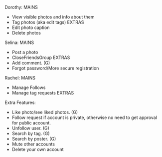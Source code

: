 Dorothy:
MAINS
- View visible photos and info about them
- Tag photos (aka edit tags)
EXTRAS
- Edit photo caption
- Delete photos


Selina:
MAINS
- Post a photo
- CloseFriendsGroup
EXTRAS
- Add comment. (G)
- Forgot password/More secure registration

Rachel:
MAINS
- Manage Follows
- Manage tag requests
EXTRAS

Extra Features:
- Like photo/see liked photos. (G)
- Follow request if account is private, otherwise no need to get approval for public account.
- Unfollow user. (G)
- Search by tag. (G)
- Search by poster. (G)
- Mute other accounts
- Delete your own account
